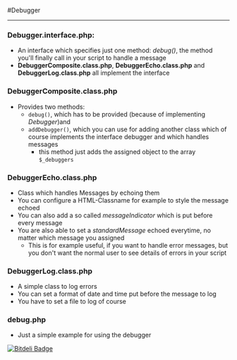 #Debugger

----------

### Debugger.interface.php: ###
	
- An interface which specifies just one method: *debug()*, the method you'll finally call in your script to handle a message
- **DebuggerComposite.class.php**, **DebuggerEcho.class.php** and **DebuggerLog.class.php** all implement the interface

### DebuggerComposite.class.php ###
	
- Provides two methods:
	- `debug()`, which has to be provided (because of implementing *Debugger*)and
	- `addDebugger()`, which you can use for adding another class which of course implements the interface debugger and which handles messages
		- this method just adds the assigned object to the array `$_debuggers`

### DebuggerEcho.class.php ###
	
- Class which handles Messages by echoing them
- You can configure a HTML-Classname for example to style the message echoed
- You can also add a so called *messageIndicator* which is put before every message
- You are also able to set a *standardMessage* echoed everytime, no matter which message you assigned
	- This is for example useful, if you want to handle error messages, but you don't want the normal user to see details of errors in your script

### DebuggerLog.class.php ###

- A simple class to log errors
- You can set a format of date and time put before the message to log
- You have to set a file to log of course

### debug.php ###
	
- Just a simple example for using the debugger

[![Bitdeli Badge](https://d2weczhvl823v0.cloudfront.net/maxorxy/debugger/trend.png)](https://bitdeli.com/free "Bitdeli Badge")


